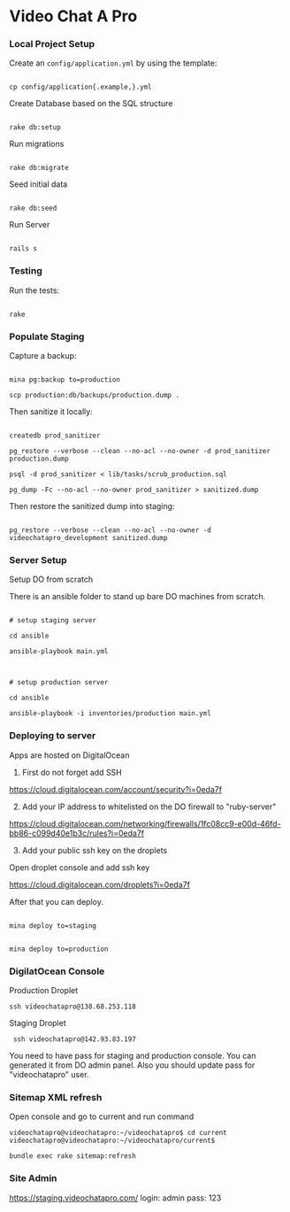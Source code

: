 
# Video Chat A Pro



### Local Project Setup



Create an `config/application.yml` by using the template:



```

cp config/application{.example,}.yml

```


Create Database based on the SQL structure
```

rake db:setup

```
Run migrations
```

rake db:migrate

```
Seed initial data
```

rake db:seed

```
Run Server
```

rails s

```






### Testing



Run the tests:



```

rake

```



### Populate Staging



Capture a backup:



```

mina pg:backup to=production

scp production:db/backups/production.dump .

```



Then sanitize it locally:



```

createdb prod_sanitizer

pg_restore --verbose --clean --no-acl --no-owner -d prod_sanitizer production.dump

psql -d prod_sanitizer < lib/tasks/scrub_production.sql

pg_dump -Fc --no-acl --no-owner prod_sanitizer > sanitized.dump

```



Then restore the sanitized dump into staging:



```

pg_restore --verbose --clean --no-acl --no-owner -d videochatapro_development sanitized.dump

```



### Server Setup

Setup DO from scratch

There is an ansible folder to stand up bare DO machines from scratch.



```

# setup staging server

cd ansible

ansible-playbook main.yml



# setup production server

cd ansible

ansible-playbook -i inventories/production main.yml

```


### Deploying to server

Apps are hosted on DigitalOcean


1. First do not forget add SSH

https://cloud.digitalocean.com/account/security?i=0eda7f

2. Add your IP address to whitelisted on the DO firewall to "ruby-server"

https://cloud.digitalocean.com/networking/firewalls/1fc08cc9-e00d-46fd-bb86-c099d40e1b3c/rules?i=0eda7f


3. Add your public ssh key on the droplets

Open droplet console and add ssh key

https://cloud.digitalocean.com/droplets?i=0eda7f



After that you can deploy.

```

mina deploy to=staging

```



```

mina deploy to=production

```





### DigilatOcean Console

Production Droplet
```
ssh videochatapro@138.68.253.118
```

Staging Droplet
```
 ssh videochatapro@142.93.83.197
```

You need to have pass for staging and production console. You can generated it from DO admin panel. Also you should update pass for "videochatapro" user. 


### Sitemap XML refresh

Open console and go to current and run command

```
videochatapro@videochatapro:~/videochatapro$ cd current
videochatapro@videochatapro:~/videochatapro/current$

bundle exec rake sitemap:refresh

```

### Site Admin

https://staging.videochatapro.com/
login: admin
pass: 123


